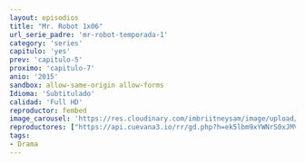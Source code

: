 ```yaml
---
layout: episodios
title: "Mr. Robot 1x06"
url_serie_padre: 'mr-robot-temporada-1'
category: 'series'
capitulo: 'yes'
prev: 'capitulo-5'
proximo: 'capitulo-7'
anio: '2015'
sandbox: allow-same-origin allow-forms
Idioma: 'Subtitulado'
calidad: 'Full HD'
reproductor: fembed
image_carousel: 'https://res.cloudinary.com/imbriitneysam/image/upload/v1546988731/robot1-poster-min.jpg'
reproductores: ["https://api.cuevana3.io/rr/gd.php?h=ek5lbm9xYWNrS0xJMVp5b21KREk0dFBLbjVkaHhkRGdrOG1jbnBpUnhhS1YxR1dEamMrWXpjV2Nnb3VGczZudHc1T0VoSktvMmRLdXpHdUhmTnZPNWJLU3FadVkyUT09"]
tags:
- Drama
---
```













